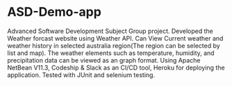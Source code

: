 # ASD-Demo-app
Advanced Software Development Subject Group project.
Developed the Weather forcast website using Weather API.
Can View Current weather and weather history in selected australia region(The region can be selected by list and map).
The weather elements such as temperature, humidity, and precipitation data can be viewed as an graph format.
Using Apache NetBean V11.3, Codeship & Slack as an CI/CD tool, Heroku for deploying the application.
Tested with JUnit and selenium testing.
